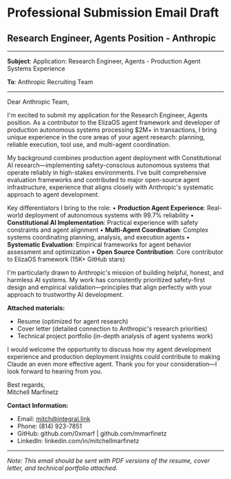 # Professional Submission Email Draft
## Research Engineer, Agents Position - Anthropic

---

**Subject**: Application: Research Engineer, Agents - Production Agent Systems Experience

**To**: Anthropic Recruiting Team

---

Dear Anthropic Team,

I'm excited to submit my application for the Research Engineer, Agents position. As a contributor to the ElizaOS agent framework and developer of production autonomous systems processing $2M+ in transactions, I bring unique experience in the core areas of your agent research: planning, reliable execution, tool use, and multi-agent coordination.

My background combines production agent deployment with Constitutional AI research—implementing safety-conscious autonomous systems that operate reliably in high-stakes environments. I've built comprehensive evaluation frameworks and contributed to major open-source agent infrastructure, experience that aligns closely with Anthropic's systematic approach to agent development.

Key differentiators I bring to the role:
• **Production Agent Experience**: Real-world deployment of autonomous systems with 99.7% reliability
• **Constitutional AI Implementation**: Practical experience with safety constraints and agent alignment
• **Multi-Agent Coordination**: Complex systems coordinating planning, analysis, and execution agents
• **Systematic Evaluation**: Empirical frameworks for agent behavior assessment and optimization
• **Open Source Contribution**: Core contributor to ElizaOS framework (15K+ GitHub stars)

I'm particularly drawn to Anthropic's mission of building helpful, honest, and harmless AI systems. My work has consistently prioritized safety-first design and empirical validation—principles that align perfectly with your approach to trustworthy AI development.

**Attached materials:**
- Resume (optimized for agent research)
- Cover letter (detailed connection to Anthropic's research priorities)  
- Technical project portfolio (in-depth analysis of agent systems work)

I would welcome the opportunity to discuss how my agent development experience and production deployment insights could contribute to making Claude an even more effective agent. Thank you for your consideration—I look forward to hearing from you.

Best regards,  
Mitchell Marfinetz

**Contact Information:**
- Email: mitch@integral.link
- Phone: (814) 923-7851
- GitHub: github.com/0xmarf | github.com/mmarfinetz
- LinkedIn: linkedin.com/in/mitchellmarfinetz

---

*Note: This email should be sent with PDF versions of the resume, cover letter, and technical portfolio attached.*